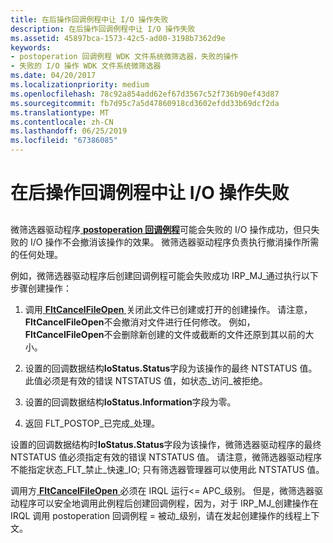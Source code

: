 ```yaml
---
title: 在后操作回调例程中让 I/O 操作失败
description: 在后操作回调例程中让 I/O 操作失败
ms.assetid: 45897bca-1573-42c5-ad00-3198b7362d9e
keywords:
- postoperation 回调例程 WDK 文件系统微筛选器，失败的操作
- 失败的 I/O 操作 WDK 文件系统微筛选器
ms.date: 04/20/2017
ms.localizationpriority: medium
ms.openlocfilehash: 78c92a854add62ef67d3567c52f736b90ef43d87
ms.sourcegitcommit: fb7d95c7a5d47860918cd3602efdd33b69dcf2da
ms.translationtype: MT
ms.contentlocale: zh-CN
ms.lasthandoff: 06/25/2019
ms.locfileid: "67386085"
---
```

# <a name="failing-an-io-operation-in-a-postoperation-callback-routine"></a>在后操作回调例程中让 I/O 操作失败


## <span id="ddk_failing_an_io_operation_in_a_postoperation_callback_routine_if"></span><span id="DDK_FAILING_AN_IO_OPERATION_IN_A_POSTOPERATION_CALLBACK_ROUTINE_IF"></span>


微筛选器驱动程序[ **postoperation 回调例程**](https://docs.microsoft.com/windows-hardware/drivers/ddi/content/fltkernel/nc-fltkernel-pflt_post_operation_callback)可能会失败的 I/O 操作成功，但只失败的 I/O 操作不会撤消该操作的效果。 微筛选器驱动程序负责执行撤消操作所需的任何处理。

例如，微筛选器驱动程序后创建回调例程可能会失败成功 IRP\_MJ\_通过执行以下步骤创建操作：

1.  调用[ **FltCancelFileOpen** ](https://docs.microsoft.com/windows-hardware/drivers/ddi/content/fltkernel/nf-fltkernel-fltcancelfileopen)关闭此文件已创建或打开的创建操作。 请注意， **FltCancelFileOpen**不会撤消对文件进行任何修改。 例如， **FltCancelFileOpen**不会删除新创建的文件或截断的文件还原到其以前的大小。

2.  设置的回调数据结构**IoStatus.Status**字段为该操作的最终 NTSTATUS 值。 此值必须是有效的错误 NTSTATUS 值，如状态\_访问\_被拒绝。

3.  设置的回调数据结构**IoStatus.Information**字段为零。

4.  返回 FLT\_POSTOP\_已完成\_处理。

设置的回调数据结构时**IoStatus.Status**字段为该操作，微筛选器驱动程序的最终 NTSTATUS 值必须指定有效的错误 NTSTATUS 值。 请注意，微筛选器驱动程序不能指定状态\_FLT\_禁止\_快速\_IO; 只有筛选器管理器可以使用此 NTSTATUS 值。

调用方[ **FltCancelFileOpen** ](https://docs.microsoft.com/windows-hardware/drivers/ddi/content/fltkernel/nf-fltkernel-fltcancelfileopen)必须在 IRQL 运行&lt;= APC\_级别。 但是，微筛选器驱动程序可以安全地调用此例程后创建回调例程，因为，对于 IRP\_MJ\_创建操作在 IRQL 调用 postoperation 回调例程 = 被动\_级别，请在发起创建操作的线程上下文。

 

 




